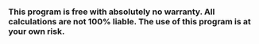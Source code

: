 ### This program is free with absolutely no warranty. All calculations are not 100% liable. The use of this program is at your own risk.
